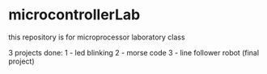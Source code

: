# microcontrollerLab

this repository is for microprocessor laboratory class

3 projects done:
1 - led blinking
2 - morse code
3 - line follower robot (final project)
